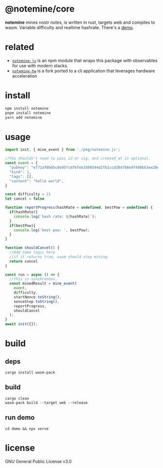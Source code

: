 # @notemine/core
**notemine** mines nostr notes, is written in rust, targets web and compiles to wasm. Variable difficulty and realtime hashrate. There's a [demo](https://sandwichfarm.github.io/notemine).

# related
- [`notemine-js`](https://github.com/sandwichfarm/notemine-js) is an npm module that wraps this package with observables for use with modern stacks.
- [`notemine-hw`](https://github.com/plebemineira/notemine_hw) is a fork ported to a cli application that leverages hardware acceleration

# install 
```js
npm install notemine
pnpm install notemine
yarn add notemine
```

# usage
```js
import init, { mine_event } from './pkg/notemine.js';

//You shouldn't need to pass id or sig, and created_at is optional.
const event = {
  "pubkey": "e771af0b05c8e95fcdf6feb3500544d2fb1ccd384788e9f490bb3ee28e8ed66f",
  "kind": 1,
  "tags": [],
  "content": "hello world",
}

const difficulty = 21
let cancel = false 

function reportProgress(hashRate = undefined, bestPow = undefined) {
  if(hashRate){
    console.log(`hash rate: ${hashRate}`);
  }
  if(bestPow){
    console.log('best pow: ', bestPow);
  }
}

function shouldCancel() {
  //Add some logic here
  //if it returns true, wasm should stop mining.
  return cancel 
}

const run = async () => {
  //this is synchronous.
  const minedResult = mine_event(
    event,
    difficulty,
    startNonce.toString(),
    nonceStep.toString(),
    reportProgress,
    shouldCancel
  );
}
await init({});
```

# build

## deps 
```
cargo install wasm-pack
```

## build
```
cargo clean
wasm-pack build --target web --release
```

## run demo
```
cd demo && npx serve 
```

# license
GNU General Public License v3.0
